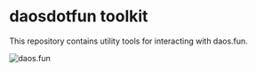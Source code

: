 # daosdotfun toolkit

This repository contains utility tools for interacting with daos.fun.

![daos.fun](https://i.imgur.com/bxeoDW4.png)